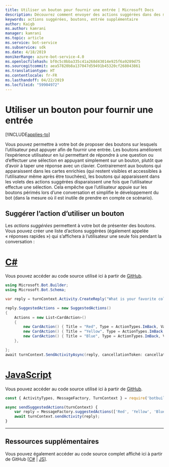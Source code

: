 ```yaml
---
title: Utiliser un bouton pour fournir une entrée | Microsoft Docs
description: Découvrez comment envoyer des actions suggérées dans des messages à l’aide du kit SDK Bot Framework pour JavaScript.
keywords: actions suggérées, boutons, entrée supplémentaire
author: Kaiqb
ms.author: kamrani
manager: kamrani
ms.topic: article
ms.service: bot-service
ms.subservice: sdk
ms.date: 4/18/2019
monikerRange: azure-bot-service-4.0
ms.openlocfilehash: bf0c5c0bba335c41a268d43014e925f6a9289d75
ms.sourcegitcommit: aea57820b8a137047d59491b45320cf268043861
ms.translationtype: HT
ms.contentlocale: fr-FR
ms.lasthandoff: 04/22/2019
ms.locfileid: "59904972"
---
```

# <a name="use-button-for-input"></a>Utiliser un bouton pour fournir une entrée

[!INCLUDE[applies-to](../includes/applies-to.md)]

Vous pouvez permettre à votre bot de proposer des boutons sur lesquels l’utilisateur peut appuyer afin de fournir une entrée. Les boutons améliorent l’expérience utilisateur en lui permettant de répondre à une question ou d’effectuer une sélection en appuyant simplement sur un bouton, plutôt que d’avoir à taper une réponse avec un clavier. Contrairement aux boutons qui apparaissent dans les cartes enrichies (qui restent visibles et accessibles à l’utilisateur même après être touchées), les boutons qui apparaissent dans les volets des actions suggérées disparaissent une fois que l’utilisateur effectue une sélection. Cela empêche que l’utilisateur appuie sur les boutons périmés lors d’une conversation et simplifie le développement du bot (dans la mesure où il est inutile de prendre en compte ce scénario). 

## <a name="suggest-action-using-button"></a>Suggérer l’action d’utiliser un bouton

Les *actions suggérées* permettent à votre bot de présenter des boutons. Vous pouvez créer une liste d’actions suggérées (également appelée « réponses rapides ») qui s’affichera à l’utilisateur une seule fois pendant la conversation : 

# <a name="ctabcsharp"></a>[C#](#tab/csharp)

Vous pouvez accéder au code source utilisé ici à partir de [GitHub](https://aka.ms/SuggestedActionsCSharp).

```csharp
using Microsoft.Bot.Builder;
using Microsoft.Bot.Schema;

var reply = turnContext.Activity.CreateReply("What is your favorite color?");

reply.SuggestedActions = new SuggestedActions()
{
    Actions = new List<CardAction>()
    {
        new CardAction() { Title = "Red", Type = ActionTypes.ImBack, Value = "Red" },
        new CardAction() { Title = "Yellow", Type = ActionTypes.ImBack, Value = "Yellow" },
        new CardAction() { Title = "Blue", Type = ActionTypes.ImBack, Value = "Blue" },
    },

};
await turnContext.SendActivityAsync(reply, cancellationToken: cancellationToken);
```

# <a name="javascripttabjavascript"></a>[JavaScript](#tab/javascript)
Vous pouvez accéder au code source utilisé ici à partir de [GitHub](https://aka.ms/SuggestActionsJS).

```javascript
const { ActivityTypes, MessageFactory, TurnContext } = require('botbuilder');

async sendSuggestedActions(turnContext) {
    var reply = MessageFactory.suggestedActions(['Red', 'Yellow', 'Blue'], 'What is the best color?');
    await turnContext.sendActivity(reply);
}
```

---

## <a name="additional-resources"></a>Ressources supplémentaires

Vous pouvez également accéder au code source complet affiché ici à partir de GitHub [[C#](https://aka.ms/SuggestedActionsCSharp) | [JS](https://aka.ms/SuggestActionsJS)].
